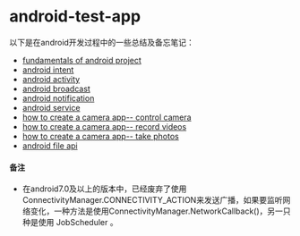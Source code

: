 # android-test-app

以下是在android开发过程中的一些总结及备忘笔记：<br/>

* [fundamentals of android project](https://github.com/Novak12/android-test-app/blob/master/doc/fundamentals%20of%20android%20project.md)
* [android intent](https://github.com/Novak12/android-test-app/blob/master/doc/what%20is%20intent%20.md)
* [android activity](https://github.com/Novak12/android-test-app/blob/master/doc/android%20activity%20.md)
* [android broadcast](https://github.com/Novak12/android-test-app/blob/master/doc/android%20broadcast%20.md)
* [android notification](https://github.com/Novak12/android-test-app/blob/master/doc/android%20notification%20.md)
* [android service](https://github.com/Novak12/android-test-app/blob/master/doc/android%20service%20.md)
* [how to create a camera app-- control camera](https://github.com/Novak12/android-test-app/blob/master/doc/how%20to%20create%20a%20camera%20app--%20control%20camera.md)
* [how to create a camera app-- record videos](https://github.com/Novak12/android-test-app/blob/master/doc/how%20to%20create%20a%20camera%20app--%20record%20videos.md)
* [how to create a camera app-- take photos](https://github.com/Novak12/android-test-app/blob/master/doc/how%20to%20create%20a%20camera%20app--%20take%20photos.md)
* [android file api](https://github.com/Novak12/android-test-app/blob/master/doc/android%20file%20api%20.md)


#### 备注
* 在android7.0及以上的版本中，已经废弃了使用ConnectivityManager.CONNECTIVITY_ACTION来发送广播，如果要监听网络变化，一种方法是使用ConnectivityManager.NetworkCallback()，另一只种是使用  JobScheduler 。

